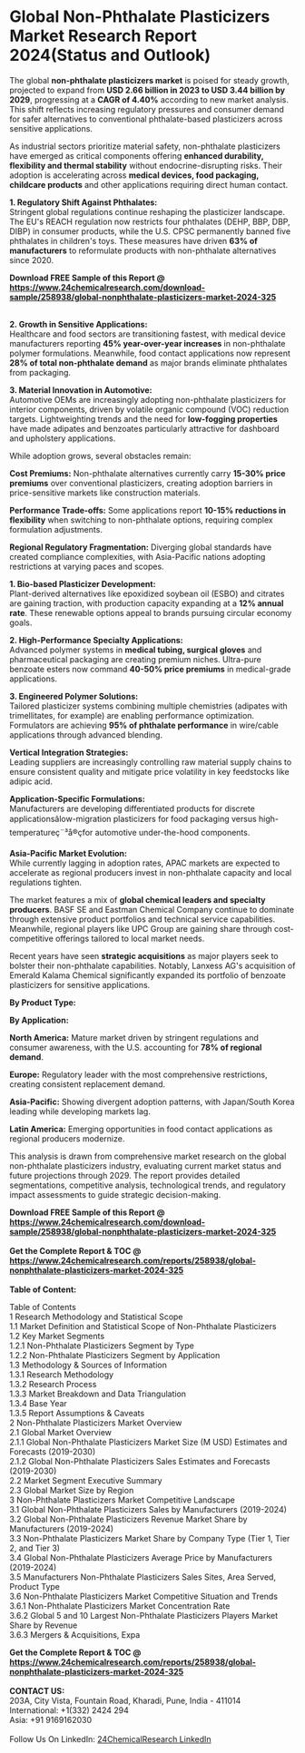 <h1>Global Non-Phthalate Plasticizers Market Research Report 2024(Status and Outlook)</h1><p>The global <strong>non-phthalate plasticizers market</strong> is poised for steady growth, projected to expand from <strong>USD 2.66 billion in 2023 to USD 3.44 billion by 2029</strong>, progressing at a <strong>CAGR of 4.40%</strong> according to new market analysis. This shift reflects increasing regulatory pressures and consumer demand for safer alternatives to conventional phthalate-based plasticizers across sensitive applications.</p><p>As industrial sectors prioritize material safety, non-phthalate plasticizers have emerged as critical components offering <strong>enhanced durability, flexibility and thermal stability</strong> without endocrine-disrupting risks. Their adoption is accelerating across <strong>medical devices, food packaging, childcare products</strong> and other applications requiring direct human contact.</p><p><strong>1. Regulatory Shift Against Phthalates:</strong><br>
Stringent global regulations continue reshaping the plasticizer landscape. The EU's REACH regulation now restricts four phthalates (DEHP, BBP, DBP, DIBP) in consumer products, while the U.S. CPSC permanently banned five phthalates in children's toys. These measures have driven <strong>63% of manufacturers</strong> to reformulate products with non-phthalate alternatives since 2020.</p><div><b>Download FREE Sample of this Report @ 
            <a href="https://www.24chemicalresearch.com/download-sample/258938/global-nonphthalate-plasticizers-market-2024-325">
            https://www.24chemicalresearch.com/download-sample/258938/global-nonphthalate-plasticizers-market-2024-325</a></b></div><br><p><strong>2. Growth in Sensitive Applications:</strong><br>
Healthcare and food sectors are transitioning fastest, with medical device manufacturers reporting <strong>45% year-over-year increases</strong> in non-phthalate polymer formulations. Meanwhile, food contact applications now represent <strong>28% of total non-phthalate demand</strong> as major brands eliminate phthalates from packaging.</p><p><strong>3. Material Innovation in Automotive:</strong><br>
Automotive OEMs are increasingly adopting non-phthalate plasticizers for interior components, driven by volatile organic compound (VOC) reduction targets. Lightweighting trends and the need for <strong>low-fogging properties</strong> have made adipates and benzoates particularly attractive for dashboard and upholstery applications.</p><p>While adoption grows, several obstacles remain:</p><p><strong>Cost Premiums:</strong> Non-phthalate alternatives currently carry <strong>15-30% price premiums</strong> over conventional plasticizers, creating adoption barriers in price-sensitive markets like construction materials.</p><p><strong>Performance Trade-offs:</strong> Some applications report <strong>10-15% reductions in flexibility</strong> when switching to non-phthalate options, requiring complex formulation adjustments.</p><p><strong>Regional Regulatory Fragmentation:</strong> Diverging global standards have created compliance complexities, with Asia-Pacific nations adopting restrictions at varying paces and scopes.</p><p><strong>1. Bio-based Plasticizer Development:</strong><br>
Plant-derived alternatives like epoxidized soybean oil (ESBO) and citrates are gaining traction, with production capacity expanding at a <strong>12% annual rate</strong>. These renewable options appeal to brands pursuing circular economy goals.</p><p><strong>2. High-Performance Specialty Applications:</strong><br>
Advanced polymer systems in <strong>medical tubing, surgical gloves</strong> and pharmaceutical packaging are creating premium niches. Ultra-pure benzoate esters now command <strong>40-50% price premiums</strong> in medical-grade applications.</p><p><strong>3. Engineered Polymer Solutions:</strong><br>
Tailored plasticizer systems combining multiple chemistries (adipates with trimellitates, for example) are enabling performance optimization. Formulators are achieving <strong>95% of phthalate performance</strong> in wire/cable applications through advanced blending.</p><p><strong>Vertical Integration Strategies:</strong><br>
	Leading suppliers are increasingly controlling raw material supply chains to ensure consistent quality and mitigate price volatility in key feedstocks like adipic acid.</p><p><strong>Application-Specific Formulations:</strong><br>
	Manufacturers are developing differentiated products for discrete applicationsâlow-migration plasticizers for food packaging versus high-temperatureç¨³å®çfor automotive under-the-hood components.</p><p><strong>Asia-Pacific Market Evolution:</strong><br>
	While currently lagging in adoption rates, APAC markets are expected to accelerate as regional producers invest in non-phthalate capacity and local regulations tighten.</p><p>The market features a mix of <strong>global chemical leaders and specialty producers</strong>. BASF SE and Eastman Chemical Company continue to dominate through extensive product portfolios and technical service capabilities. Meanwhile, regional players like UPC Group are gaining share through cost-competitive offerings tailored to local market needs.</p><p>Recent years have seen <strong>strategic acquisitions</strong> as major players seek to bolster their non-phthalate capabilities. Notably, Lanxess AG's acquisition of Emerald Kalama Chemical significantly expanded its portfolio of benzoate plasticizers for sensitive applications.</p><p><strong>By Product Type:</strong></p><p><strong>By Application:</strong></p><p><strong>North America:</strong> Mature market driven by stringent regulations and consumer awareness, with the U.S. accounting for <strong>78% of regional demand</strong>.</p><p><strong>Europe:</strong> Regulatory leader with the most comprehensive restrictions, creating consistent replacement demand.</p><p><strong>Asia-Pacific:</strong> Showing divergent adoption patterns, with Japan/South Korea leading while developing markets lag.</p><p><strong>Latin America:</strong> Emerging opportunities in food contact applications as regional producers modernize.</p><p>This analysis is drawn from comprehensive market research on the global non-phthalate plasticizers industry, evaluating current market status and future projections through 2029. The report provides detailed segmentations, competitive analysis, technological trends, and regulatory impact assessments to guide strategic decision-making.</p><div><b>Download FREE Sample of this Report @ 
            <a href="https://www.24chemicalresearch.com/download-sample/258938/global-nonphthalate-plasticizers-market-2024-325">
            https://www.24chemicalresearch.com/download-sample/258938/global-nonphthalate-plasticizers-market-2024-325</a></b></div><br><div><b>Get the Complete Report & TOC @ 
            <a href="https://www.24chemicalresearch.com/reports/258938/global-nonphthalate-plasticizers-market-2024-325">
            https://www.24chemicalresearch.com/reports/258938/global-nonphthalate-plasticizers-market-2024-325</a></b></div><br>
            <b>Table of Content:</b><p>Table of Contents<br />
1 Research Methodology and Statistical Scope<br />
1.1 Market Definition and Statistical Scope of Non-Phthalate Plasticizers<br />
1.2 Key Market Segments<br />
1.2.1 Non-Phthalate Plasticizers Segment by Type<br />
1.2.2 Non-Phthalate Plasticizers Segment by Application<br />
1.3 Methodology & Sources of Information<br />
1.3.1 Research Methodology<br />
1.3.2 Research Process<br />
1.3.3 Market Breakdown and Data Triangulation<br />
1.3.4 Base Year<br />
1.3.5 Report Assumptions & Caveats<br />
2 Non-Phthalate Plasticizers Market Overview<br />
2.1 Global Market Overview<br />
2.1.1 Global Non-Phthalate Plasticizers Market Size (M USD) Estimates and Forecasts (2019-2030)<br />
2.1.2 Global Non-Phthalate Plasticizers Sales Estimates and Forecasts (2019-2030)<br />
2.2 Market Segment Executive Summary<br />
2.3 Global Market Size by Region<br />
3 Non-Phthalate Plasticizers Market Competitive Landscape<br />
3.1 Global Non-Phthalate Plasticizers Sales by Manufacturers (2019-2024)<br />
3.2 Global Non-Phthalate Plasticizers Revenue Market Share by Manufacturers (2019-2024)<br />
3.3 Non-Phthalate Plasticizers Market Share by Company Type (Tier 1, Tier 2, and Tier 3)<br />
3.4 Global Non-Phthalate Plasticizers Average Price by Manufacturers (2019-2024)<br />
3.5 Manufacturers Non-Phthalate Plasticizers Sales Sites, Area Served, Product Type<br />
3.6 Non-Phthalate Plasticizers Market Competitive Situation and Trends<br />
3.6.1 Non-Phthalate Plasticizers Market Concentration Rate<br />
3.6.2 Global 5 and 10 Largest Non-Phthalate Plasticizers Players Market Share by Revenue<br />
3.6.3 Mergers & Acquisitions, Expa</p><div><b>Get the Complete Report & TOC @ 
            <a href="https://www.24chemicalresearch.com/reports/258938/global-nonphthalate-plasticizers-market-2024-325">
            https://www.24chemicalresearch.com/reports/258938/global-nonphthalate-plasticizers-market-2024-325</a></b></div><br><b>CONTACT US:</b><br>
            203A, City Vista, Fountain Road, Kharadi, Pune, India - 411014<br>
            International: +1(332) 2424 294<br>
            Asia: +91 9169162030 <br><br>
            Follow Us On LinkedIn: <a href="https://www.linkedin.com/company/24chemicalresearch/">24ChemicalResearch LinkedIn</a>